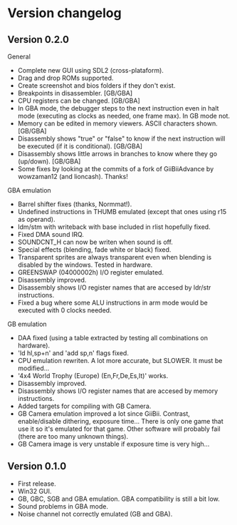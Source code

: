 
Version changelog
=================

Version 0.2.0
-------------

General

- Complete new GUI using SDL2 (cross-plataform).
- Drag and drop ROMs supported.
- Create screenshot and bios folders if they don't exist.
- Breakpoints in disassembler. [GB/GBA]
- CPU registers can be changed. [GB/GBA]
- In GBA mode, the debugger steps to the next instruction even in halt mode (executing as clocks as needed, one frame max). In GB mode not.
- Memory can be edited in memory viewers. ASCII characters shown. [GB/GBA]
- Disassembly shows "true" or "false" to know if the next instruction will be executed (if it is conditional). [GB/GBA]
- Disassembly shows little arrows in branches to know where they go (up/down). [GB/GBA]
- Some fixes by looking at the commits of a fork of GiiBiiAdvance by wowzaman12 (and lioncash). Thanks!

GBA emulation

- Barrel shifter fixes (thanks, Normmat!).
- Undefined instructions in THUMB emulated (except that ones using r15 as operand).
- ldm/stm with writeback with base included in rlist hopefully fixed.
- Fixed DMA sound IRQ.
- SOUNDCNT_H can now be writen when sound is off.
- Special effects (blending, fade white or black) fixed.
- Transparent sprites are always transparent even when blending is disabled by the windows. Tested in hardware.
- GREENSWAP (04000002h) I/O register emulated.
- Disassembly improved.
- Disassembly shows I/O register names that are accesed by ldr/str instructions.
- Fixed a bug where some ALU instructions in arm mode would be executed with 0 clocks needed.

GB emulation

- DAA fixed (using a table extracted by testing all combinations on hardware).
- 'ld hl,sp+n' and 'add sp,n' flags fixed.
- CPU emulation rewriten. A lot more accurate, but SLOWER. It must be modified...
- '4x4 World Trophy (Europe) (En,Fr,De,Es,It)' works.
- Disassembly improved.
- Disassembly shows I/O register names that are accesed by memory instructions.
- Added targets for compiling with GB Camera.
- GB Camera emulation improved a lot since GiiBii. Contrast, enable/disable dithering, exposure time... There is only one game that use it so it's emulated for that game. Other software will probably fail (there are too many unknown things).
- GB Camera image is very unstable if exposure time is very high...

Version 0.1.0
-------------

- First release.
- Win32 GUI.
- GB, GBC, SGB and GBA emulation. GBA compatibility is still a bit low.
- Sound problems in GBA mode.
- Noise channel not correctly emulated (GB and GBA).
